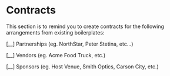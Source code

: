 # Contracts

This section is to remind you to create contracts for the following arrangements from existing boilerplates:

[__] Partnerships (eg. NorthStar, Peter Stetina, etc...)

[__] Vendors (eg. Acme Food Truck, etc.)

[__] Sponsors (eg. Host Venue, Smith Optics, Carson City, etc.)


